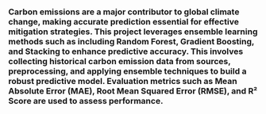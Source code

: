 ### Carbon emissions are a major contributor to global climate change, making accurate prediction essential for effective mitigation strategies. This project leverages ensemble learning methods such as including Random Forest, Gradient Boosting, and Stacking to enhance predictive accuracy. This involves collecting historical carbon emission data from sources, preprocessing, and applying ensemble techniques to build a robust predictive model. Evaluation metrics such as Mean Absolute Error (MAE), Root Mean Squared Error (RMSE), and R² Score are used to assess performance.
